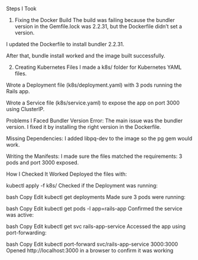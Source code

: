 Steps I Took
1. Fixing the Docker Build
The build was failing because the bundler version in the Gemfile.lock was 2.2.31, but the Dockerfile didn’t set a version.

I updated the Dockerfile to install bundler 2.2.31.

After that, bundle install worked and the image built successfully.

2. Creating Kubernetes Files
I made a k8s/ folder for Kubernetes YAML files.

Wrote a Deployment file (k8s/deployment.yaml) with 3 pods running the Rails app.

Wrote a Service file (k8s/service.yaml) to expose the app on port 3000 using ClusterIP.

Problems I Faced
Bundler Version Error:
The main issue was the bundler version. I fixed it by installing the right version in the Dockerfile.

Missing Dependencies:
I added libpq-dev to the image so the pg gem would work.

Writing the Manifests:
I made sure the files matched the requirements: 3 pods and port 3000 exposed.

How I Checked It Worked
Deployed the files with:

kubectl apply -f k8s/
Checked if the Deployment was running:

bash
Copy
Edit
kubectl get deployments
Made sure 3 pods were running:

bash
Copy
Edit
kubectl get pods -l app=rails-app
Confirmed the service was active:

bash
Copy
Edit
kubectl get svc rails-app-service
Accessed the app using port-forwarding:

bash
Copy
Edit
kubectl port-forward svc/rails-app-service 3000:3000
Opened http://localhost:3000 in a browser to confirm it was working